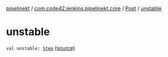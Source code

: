 [pipelinekt](../../index.md) / [com.code42.jenkins.pipelinekt.core](../index.md) / [Post](index.md) / [unstable](./unstable.md)

# unstable

`val unstable: `[`Step`](../../com.code42.jenkins.pipelinekt.core.step/-step/index.md) [(source)](https://github.com/code42/pipelinekt/tree/master/core/src/main/kotlin/com/code42/jenkins/pipelinekt/core/Post.kt#L17)
